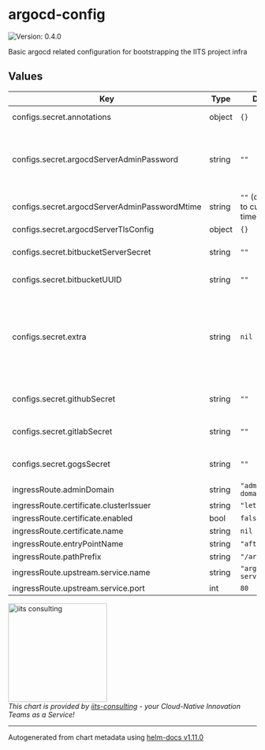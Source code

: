 # argocd-config

![Version: 0.4.0](https://img.shields.io/badge/Version-0.4.0-informational?style=flat-square)

Basic argocd related configuration for bootstrapping the IITS project infra

## Values

| Key | Type | Default | Description |
|-----|------|---------|-------------|
| configs.secret.annotations | object | `{}` | Annotations to be added to argocd-secret |
| configs.secret.argocdServerAdminPassword | string | `""` | Bcrypt hashed admin password # Argo expects the password in the secret to be bcrypt hashed. You can create this hash with # `htpasswd -nbBC 10 "" $ARGO_PWD | tr -d ':\n' | sed 's/$2y/$2a/'` |
| configs.secret.argocdServerAdminPasswordMtime | string | `""` (defaults to current time) | Admin password modification time. Eg. `"2006-01-02T15:04:05Z"` |
| configs.secret.argocdServerTlsConfig | object | `{}` | Argo TLS Data |
| configs.secret.bitbucketServerSecret | string | `""` | Shared secret for authenticating BitbucketServer webhook events |
| configs.secret.bitbucketUUID | string | `""` | UUID for authenticating Bitbucket webhook events |
| configs.secret.extra | string | `nil` | add additional secrets to be added to argocd-secret # Custom secrets. Useful for injecting SSO secrets into environment variables. # Ref: https://argoproj.github.io/argo-cd/operator-manual/sso/ # Note that all values must be non-empty. |
| configs.secret.githubSecret | string | `""` | Shared secret for authenticating GitHub webhook events |
| configs.secret.gitlabSecret | string | `""` | Shared secret for authenticating GitLab webhook events |
| configs.secret.gogsSecret | string | `""` | Shared secret for authenticating Gogs webhook events |
| ingressRoute.adminDomain | string | `"admin.my-domain.com"` |  |
| ingressRoute.certificate.clusterIssuer | string | `"letsencrypt"` |  |
| ingressRoute.certificate.enabled | bool | `false` |  |
| ingressRoute.certificate.name | string | `nil` |  |
| ingressRoute.entryPointName | string | `"after-proxy"` |  |
| ingressRoute.pathPrefix | string | `"/argocd"` |  |
| ingressRoute.upstream.service.name | string | `"argocd-server"` |  |
| ingressRoute.upstream.service.port | int | `80` |  |

<img src="https://iits-consulting.de/wp-content/uploads/2021/08/iits-logo-2021-red-square-xl.png"
alt="iits consulting" id="logo" width="200" height="200">
<br>
*This chart is provided by [iits-consulting](https://iits-consulting.de/) - your Cloud-Native Innovation Teams as a Service!*

----------------------------------------------
Autogenerated from chart metadata using [helm-docs v1.11.0](https://github.com/norwoodj/helm-docs/releases/v1.11.0)
